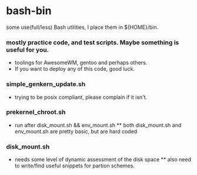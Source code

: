 # bash-bin
   some use(full/less) Bash utilities, I place them in ${HOME}/bin.


### mostly practice code, and test scripts. Maybe something is useful for you.
* toolings for AwesomeWM, gentoo and perhaps others. 
* If you want to deploy any of this code, good luck. 

### simple_genkern_update.sh
* trying to be posix compliant, please complain if it isn't. 

### prekernel_chroot.sh
* run after disk_mount.sh && env_mount.sh
** both disk_mount.sh and env_mount.sh are pretty basic, but are hard coded

### disk_mount.sh
* needs some level of dynamic assessment of the disk space
** also need to write/find useful snippets for partion schemes. 
